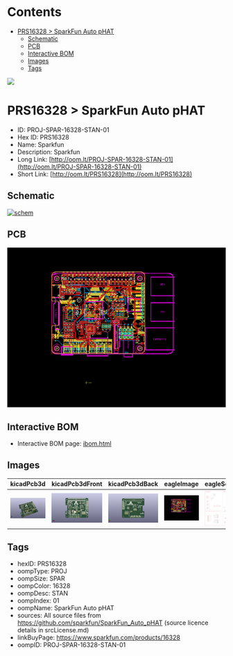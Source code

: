 



Contents
========

* [PRS16328 > SparkFun Auto pHAT](#prs16328--sparkfun-auto-phat)
	* [Schematic](#schematic)
	* [PCB](#pcb)
	* [Interactive BOM](#interactive-bom)
	* [Images](#images)
	* [Tags](#tags)
  
![][im]
# PRS16328 > SparkFun Auto pHAT

- ID: PROJ-SPAR-16328-STAN-01
- Hex ID: PRS16328
- Name: Sparkfun
- Description: Sparkfun
- Long Link: [http://oom.lt/PROJ-SPAR-16328-STAN-01](http://oom.lt/PROJ-SPAR-16328-STAN-01)
- Short Link: [http://oom.lt/PRS16328](http://oom.lt/PRS16328)

## Schematic
  
[![schem](eagleSchemImage.png)](eagleSchemImage.png)
## PCB
  
[![pcb](eagleImage.png)](eagleImage.png)
## Interactive BOM

- Interactive BOM page: [ibom.html](https://htmlpreview.github.io/?https://github.com/oomlout/oomlout_OOMP_projects/blob/main/PROJ-SPAR-16328-STAN-01/kicad/bom/ibom.html)

## Images
  
  

|kicadPcb3d|kicadPcb3dFront|kicadPcb3dBack|eagleImage|eagleSchemImage|
| :---: | :---: | :---: | :---: | :---: |
|[![kicadPcb3d](kicadPcb3d_140.png)](kicadPcb3d.png)|[![kicadPcb3dFront](kicadPcb3dFront_140.png)](kicadPcb3dFront.png)|[![kicadPcb3dBack](kicadPcb3dBack_140.png)](kicadPcb3dBack.png)|[![eagleImage](eagleImage_140.png)](eagleImage.png)|[![eagleSchemImage](eagleSchemImage_140.png)](eagleSchemImage.png)|

## Tags

- hexID: PRS16328
- oompType: PROJ
- oompSize: SPAR
- oompColor: 16328
- oompDesc: STAN
- oompIndex: 01
- oompName: SparkFun Auto pHAT
- sources: All source files from https://github.com/sparkfun/SparkFun_Auto_pHAT (source licence details in srcLicense.md)
- linkBuyPage: https://www.sparkfun.com/products/16328
- oompID: PROJ-SPAR-16328-STAN-01



[im]: kicadPcb3d_450.png
